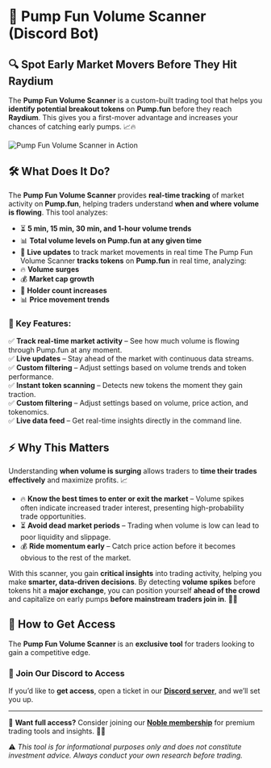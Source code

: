 # 🚀 Pump Fun Volume Scanner (Discord Bot) 

## 🔍 Spot Early Market Movers Before They Hit Raydium

The **Pump Fun Volume Scanner** is a custom-built trading tool that helps you **identify potential breakout tokens** on **Pump.fun** before they reach **Raydium**. This gives you a first-mover advantage and increases your chances of catching early pumps. 📈🔥

![Pump Fun Volume Scanner in Action](https://media1.giphy.com/media/v1.Y2lkPTc5MGI3NjExOXJxMWhnZzk4anNuZHJuanJqcmV6YThyanNnaWxqeDdpM2EwZHl0YiZlcD12MV9pbnRlcm5hbF9naWZfYnlfaWQmY3Q9Zw/6m6t5sUPRBaLhBRpgq/giphy.gif)

## 🛠️ What Does It Do?
The **Pump Fun Volume Scanner** provides **real-time tracking** of market activity on **Pump.fun**, helping traders understand **when and where volume is flowing**. This tool analyzes:

- ⏳ **5 min, 15 min, 30 min, and 1-hour volume trends**
- 📊 **Total volume levels on Pump.fun at any given time**
- 🔄 **Live updates** to track market movements in real time
The Pump Fun Volume Scanner **tracks tokens** on **Pump.fun** in real time, analyzing:
- 🔥 **Volume surges**
- 💰 **Market cap growth**
- 👥 **Holder count increases**
- 📊 **Price movement trends**

### 🚀 Key Features:
✅ **Track real-time market activity** – See how much volume is flowing through Pump.fun at any moment.  
✅ **Live updates** – Stay ahead of the market with continuous data streams.  
✅ **Custom filtering** – Adjust settings based on volume trends and token performance.  
✅ **Instant token scanning** – Detects new tokens the moment they gain traction.  
✅ **Custom filtering** – Adjust settings based on volume, price action, and tokenomics.  
✅ **Live data feed** – Get real-time insights directly in the command line.  

## ⚡ Why This Matters
Understanding **when volume is surging** allows traders to **time their trades effectively** and maximize profits. 📈

- 🔥 **Know the best times to enter or exit the market** – Volume spikes often indicate increased trader interest, presenting high-probability trade opportunities.
- ⏳ **Avoid dead market periods** – Trading when volume is low can lead to poor liquidity and slippage.
- 💰 **Ride momentum early** – Catch price action before it becomes obvious to the rest of the market.

With this scanner, you gain **critical insights** into trading activity, helping you make **smarter, data-driven decisions**.
By detecting **volume spikes** before tokens hit a **major exchange**, you can position yourself **ahead of the crowd** and capitalize on early pumps **before mainstream traders join in**. 🚀💎

## 🔑 How to Get Access
The **Pump Fun Volume Scanner** is an **exclusive tool** for traders looking to gain a competitive edge.

### 📩 Join Our Discord to Access
If you’d like to **get access**, open a ticket in our **[Discord server](http://discord.gg/whalesnipr)**, and we’ll set you up.

---
🔗 **Want full access?** Consider joining our **[Noble membership](https://whop.com/whalesnipr-noble-membership/)** for premium trading tools and insights. 💎🔥

⚠️ *This tool is for informational purposes only and does not constitute investment advice. Always conduct your own research before trading.*

